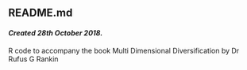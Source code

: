 ## README.md

#### _Created 28th October 2018._

R code to accompany the book Multi Dimensional Diversification
by Dr Rufus G Rankin
